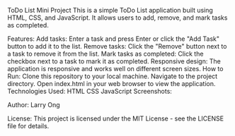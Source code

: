 ToDo List Mini Project
This is a simple ToDo List application built using HTML, CSS, and JavaScript. It allows users to add, remove, and mark tasks as completed.

Features:
Add tasks: Enter a task and press Enter or click the "Add Task" button to add it to the list.
Remove tasks: Click the "Remove" button next to a task to remove it from the list.
Mark tasks as completed: Click the checkbox next to a task to mark it as completed.
Responsive design: The application is responsive and works well on different screen sizes.
How to Run:
Clone this repository to your local machine.
Navigate to the project directory.
Open index.html in your web browser to view the application.
Technologies Used:
HTML
CSS
JavaScript
Screenshots:

Author:
Larry Ong

License:
This project is licensed under the MIT License - see the LICENSE file for details.
